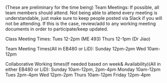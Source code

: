 (These are preliminary for the time being) Team Meetings: If possible, all team members should attend. Not being able to attend every meeting is understandable, just make sure to keep people posted via Slack if you will not be attending. If this is the case, review/add to any working meeting documents in order to participate/keep updated.

Class Meeting Times:
Tues 12-2pm (ME 493) Thurs 12-1pm (Dr Jiao)

Team Meeting Times(All in EB480 or LiD): Sunday 12pm-2pm Wed 10am-12pm

Collaborative Working times(If needed based on week& Availability)(All in either EB480 or LiD): Sunday 10am-12pm, 2pm-4pm Monday 10am-12pm Tues 2pm-4pm Wed 12pm-2pm Thurs 10am-12pm Friday 12pm-4pm
